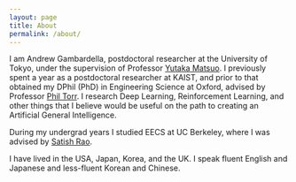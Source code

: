 ```yaml
---
layout: page
title: About
permalink: /about/
---
```


I am Andrew Gambardella, postdoctoral researcher at the University of Tokyo, under the supervision of Professor [Yutaka Matsuo](http://ymatsuo.com/). I previously spent a year as a postdoctoral researcher at KAIST, and prior to that obtained my DPhil (PhD) in Engineering Science at Oxford, advised by Professor [Phil Torr](http://www.robots.ox.ac.uk/~tvg/). I research Deep Learning, Reinforcement Learning, and other things that I believe would be useful on the path to creating an Artificial General Intelligence. 
  
During my undergrad years I studied EECS at UC Berkeley, where I was advised by [Satish Rao](https://people.eecs.berkeley.edu/~satishr/).

I have lived in the USA, Japan, Korea, and the UK. I speak fluent English and Japanese and less-fluent Korean and Chinese.
